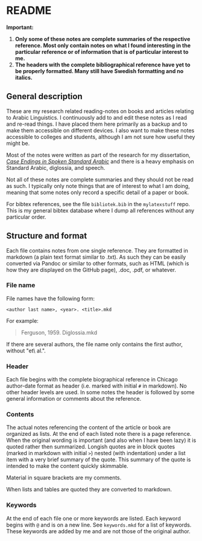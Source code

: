 # README

**Important:**

1. **Only some of these notes are complete summaries of the respective reference. Most only contain notes on what I found interesting in the particular reference or of information that is of particular interest to me.**
3. **The headers with the complete bibliographical reference have yet to be properly formatted. Many still have Swedish formatting and no italics.** 


## General description

These are my research related reading-notes on books and articles relating to Arabic Linguistics. I continuously add to and edit these notes as I read and re-read things. I have placed them here primarily as a backup and to make them accessible on different devices. I also want to make these notes accessible to colleges and students, although I am not sure how useful they might be.

Most of the notes were written as part of the research for my dissertation, [*Case Endings in Spoken Standard Arabic*](https://lup.lub.lu.se/search/publication/8524489) and there is a heavy emphasis on Standard Arabic, diglossia, and speech.

Not all of these notes are complete summaries and they should not be read as such. I typically only note things that are of interest to what I am doing, meaning that some notes only record a specific detail of a paper or book.

For bibtex references, see the file `bibliotek.bib` in the `mylatexstuff` repo. This is my general bibtex database where I dump all references without any particular order.

## Structure and format

Each file contains notes from one single reference. They are formatted in markdown (a plain text format similar to .txt). As such they can be easily converted via Pandoc or similar to other formats, such as HTML (which is how they are displayed on the GitHub page), .doc, .pdf, or whatever. 

### File name

File names have the following form:

```
<author last name>, <year>. <title>.mkd
```

For example:

> Ferguson, 1959. Diglossia.mkd

If there are several authors, the file name only contains the first author, without "et\ al.".  

### Header

Each file begins with the complete biographical reference in Chicago author-date format as header (i.e. marked with initial `#` in markdown). No other header levels are used. In some notes the header is followed by some general information or comments about the reference.

### Contents

The actual notes referencing the content of the article or book are organized as lists. At the end of each listed note there is a page reference. When the original wording is important (and also when I have been lazy) it is quoted rather then summarized. Longish quotes are in block quotes (marked in markdown with initial `>`) nested (with indentation) under a list item with a very brief summary of the quote. This summary of the quote is intended to make the content quickly skimmable.

Material in square brackets are my comments.

When lists and tables are quoted they are converted to markdown. 

### Keywords

At the end of each file one or more keywords are listed. Each keyword begins with `@` and is on a new line. See `keywords.mkd` for a list of keywords. These keywords are added by me and are not those of the original author.
